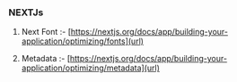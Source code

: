 ### NEXTJs

1) Next Font :-  [https://nextjs.org/docs/app/building-your-application/optimizing/fonts](url)


2) Metadata :- [https://nextjs.org/docs/app/building-your-application/optimizing/metadata](url)
